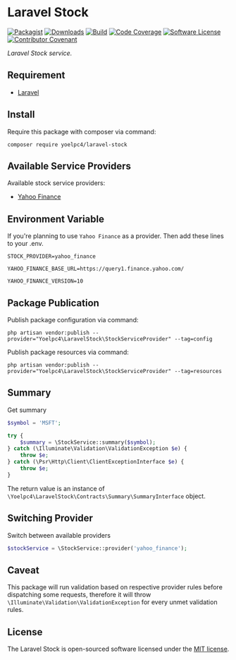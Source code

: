 # Laravel Stock

[![Packagist][ico-packagist]][link-packagist]
[![Downloads][ico-downloads]][link-packagist]
[![Build][ico-build]][link-build]
[![Code Coverage][ico-code-coverage]][link-code-coverage]
[![Software License][ico-license]](LICENSE.md)
[![Contributor Covenant][ico-code-of-conduct]](CODE_OF_CONDUCT.md)

_Laravel Stock service._

## Requirement

- [Laravel](https://laravel.com)

## Install

Require this package with composer via command:

```shell
composer require yoelpc4/laravel-stock
```

## Available Service Providers

Available stock service providers:

- [Yahoo Finance](https://finance.yahoo.com)

## Environment Variable

If you're planning to use `Yahoo Finance` as a provider.
Then add these lines to your .env.

```dotenv
STOCK_PROVIDER=yahoo_finance

YAHOO_FINANCE_BASE_URL=https://query1.finance.yahoo.com/

YAHOO_FINANCE_VERSION=10
```

## Package Publication

Publish package configuration via command:

```shell
php artisan vendor:publish --provider="Yoelpc4\LaravelStock\StockServiceProvider" --tag=config
```

Publish package resources via command:

```shell
php artisan vendor:publish --provider="Yoelpc4\LaravelStock\StockServiceProvider" --tag=resources
```

## Summary

Get summary

```php
$symbol = 'MSFT';

try {
    $summary = \StockService::summary($symbol);
} catch (\Illuminate\Validation\ValidationException $e) {
    throw $e;
} catch (\Psr\Http\Client\ClientExceptionInterface $e) {
    throw $e;
}
```

The return value is an instance of `\Yoelpc4\LaravelStock\Contracts\Summary\SummaryInterface` object.

## Switching Provider

Switch between available providers

```php
$stockService = \StockService::provider('yahoo_finance');
```

## Caveat

This package will run validation based on respective provider rules before dispatching some requests,
therefore it will throw `\Illuminate\Validation\ValidationException` for every unmet validation rules.

## License

The Laravel Stock is open-sourced software licensed under the [MIT license](http://opensource.org/licenses/MIT).

[ico-packagist]: https://img.shields.io/packagist/v/yoelpc4/laravel-stock.svg?style=flat-square
[ico-downloads]: https://img.shields.io/packagist/dt/yoelpc4/laravel-stock.svg?style=flat-square
[ico-build]: https://travis-ci.com/yoelpc4/laravel-stock.svg?branch=master&style=flat-square
[ico-code-coverage]: https://codecov.io/gh/yoelpc4/laravel-stock/branch/master/graph/badge.svg?style=flat-square
[ico-license]: https://img.shields.io/packagist/l/yoelpc4/laravel-stock.svg?style=flat-square
[ico-code-of-conduct]: https://img.shields.io/badge/Contributor%20Covenant-v2.0%20adopted-ff69b4.svg

[link-packagist]: https://packagist.org/packages/yoelpc4/laravel-stock
[link-build]: https://travis-ci.com/yoelpc4/laravel-stock
[link-code-coverage]: https://codecov.io/gh/yoelpc4/laravel-stock
